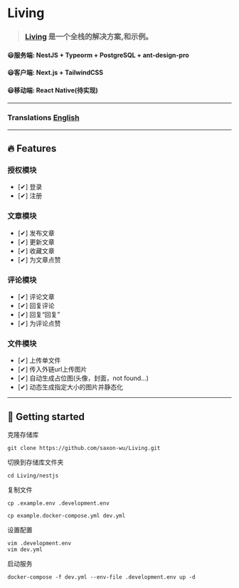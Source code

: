 # Living

> ### [Living](https://github.com/saxon-wu/Living) 是一个全栈的解决方案,和示例。
#### 😃服务端: NestJS + Typeorm + PostgreSQL + ant-design-pro
#### 😃客户端: Next.js + TailwindCSS
#### 😃移动端: React Native(待实现)

----------

### Translations [English](README.md)

----------

## 🔥 Features

### 授权模块
- [✔] 登录
- [✔] 注册

### 文章模块
- [✔] 发布文章
- [✔] 更新文章
- [✔] 收藏文章
- [✔] 为文章点赞

### 评论模块
- [✔] 评论文章
- [✔] 回复评论
- [✔] 回复“回复”
- [✔] 为评论点赞

### 文件模块
- [✔] 上传单文件
- [✔] 传入外链url上传图片
- [✔] 自动生成占位图(头像，封面，not found...)
- [✔] 动态生成指定大小的图片并静态化

----------

## 🚀 Getting started

克隆存储库

    git clone https://github.com/saxon-wu/Living.git

切换到存储库文件夹

    cd Living/nestjs

复制文件

    cp .example.env .development.env

    cp example.docker-compose.yml dev.yml

设置配置

    vim .development.env
    vim dev.yml

启动服务
    
    docker-compose -f dev.yml --env-file .development.env up -d

